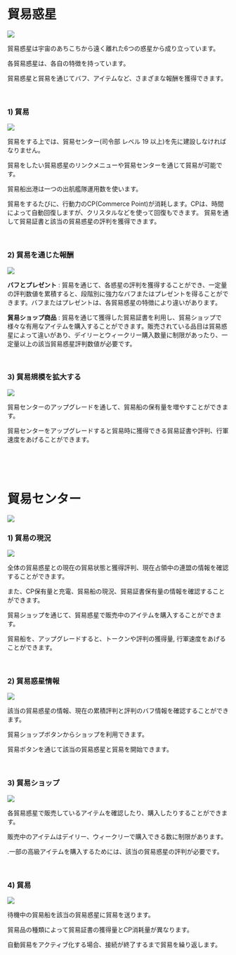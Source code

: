 ﻿# 貿易惑星

![](http://astrokings.s3.amazonaws.com/html/img/help/1200_00_tradeplanet.jpg)

貿易惑星は宇宙のあちこちから遠く離れた6つの惑星から成り立っています。

各貿易惑星は、各自の特徴を持っています。

貿易惑星と貿易を通じてバフ、アイテムなど、さまざまな報酬を獲得できます。

<br>

### 1) 貿易

![](http://astrokings.s3.amazonaws.com/html/img/help/1200_01_trade.jpg)

貿易をする上では、貿易センター(司令部 レベル 19 以上)を先に建設しなければなりません。

貿易をしたい貿易惑星のリンクメニューや貿易センターを通じて貿易が可能です。

貿易船出港は一つの出航艦隊運用数を使います。

貿易をするたびに、行動力のCP(Commerce Point)が消耗します。CPは、時間によって自動回復しますが、クリスタルなどを使って回復もできます。
貿易を通して貿易証書と該当の貿易惑星の評判を獲得できます。

<br>

### 2) 貿易を通じた報酬

![](http://astrokings.s3.amazonaws.com/html/img/help/1200_02_reward.jpg)

**バフとプレゼント** : 貿易を通じて、各惑星の評判を獲得することができ、一定量の評判数値を累積すると、段階別に強力なバフまたはプレゼントを得ることができます。バフまたはプレゼントは、各貿易惑星の特徴により違いがあります。

**貿易ショップ商品** : 貿易を通じて獲得した貿易証書を利用し、貿易ショップで様々な有用なアイテムを購入することができます。販売されている品目は貿易惑星によって違いがあり、デイリーとウィークリー購入数量に制限があったり、一定量以上の該当貿易惑星評判数値が必要です。

<br>

### 3) 貿易規模を拡大する

![](http://astrokings.s3.amazonaws.com/html/img/help/1200_03_tradeship.jpg)

貿易センターのアップグレードを通して、貿易船の保有量を増やすことができます。

貿易センターをアップグレードすると貿易時に獲得できる貿易証書や評判、行軍速度をあげることができます。

<br>
<br>
<br>


# 貿易センター

![](http://astrokings.s3.amazonaws.com/html/img/help/1200_04_tradecenter.jpg)
<br>

### 1) 貿易の現況

![](http://astrokings.s3.amazonaws.com/html/img/help/1200_05_tradestatus.jpg)

全体の貿易惑星との現在の貿易状態と獲得評判、現在占領中の連盟の情報を確認することができます。

また、CP保有量と充電、貿易船の現況、貿易証書保有量の情報を確認することができます。

貿易ショップを通じて、貿易惑星で販売中のアイテムを購入することができます。

貿易船を、アップグレードすると、トークンや評判の獲得量, 行軍速度をあげることができます。

<br>

### 2) 貿易惑星情報

![](http://astrokings.s3.amazonaws.com/html/img/help/1200_06_planetinfo.jpg)

該当の貿易惑星の情報、現在の累積評判と評判のバフ情報を確認することができます。

貿易ショップボタンからショップを利用できます。

貿易ボタンを通じて該当の貿易惑星と貿易を開始できます。

<br>

### 3) 貿易ショップ

![](http://astrokings.s3.amazonaws.com/html/img/help/1200_07_tradeshop.jpg)

各貿易惑星で販売しているアイテムを確認したり、購入したりすることができます。

販売中のアイテムはデイリー、ウィークリーで購入できる数に制限があります。

.一部の高級アイテムを購入するためには、該当の貿易惑星の評判が必要です。

<br>

### 4) 貿易

![](http://astrokings.s3.amazonaws.com/html/img/help/1200_08_sendtrade.jpg)

待機中の貿易船を該当の貿易惑星に貿易を送ります。

貿易品の種類によって貿易証書の獲得量とCP消耗量が異なります。

 自動貿易をアクティブ化する場合、接続が終了するまで貿易を繰り返します。

<br>